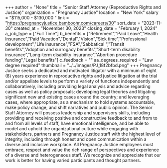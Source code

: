 +++
author = "None"
title = "Senior Staff Attorney (Reproductive Rights and Justice)"
organization = "Pregnancy Justice"
location = "New York"
salary = "$115,000 - $130,000  "
link = "https://pregnancyjustice.bamboohr.com/careers/30"
sort_date = "2023-11-30"
created_at = "November 30, 2023"
closing_date = "February 1, 2024"
a_job_type = ["Full Time"]
b_benefits = ["Retirement","Paid Leave","Health Insurance","Paid Vacation","Dental","Vision","Sick time","Professional development","Life insurance","FSA","Sabbatical ","Transit benefits","Adoption and surrogacy benefits","Short-term disability insurance","Long-term disability insurance","Abortion procedure funding","Legal benefits"]
c_feedback = ""
aa_degrees_required = "Law degree required"
thumbnail = "../../images/PJ_18f2bfbd.png"
+++
Pregnancy Justice seeks a dedicated and motivated litigator with a minimum of eight (8) years experience in reproductive rights and justice litigation at the trial and/or appellate levels to perform a variety of functions independently and collaboratively, including providing legal analysis and advice regarding cases as well as policy proposals; developing legal theories and litigating significant new and existing cases around the country; and leveraging cases, where appropriate, as a mechanism to hold systems accountable, make policy change, and shift narratives and public opinion. The Senior Staff Attorney will possess leadership and supervisory skills, including providing and receiving positive and constructive feedback to and from to and from all levels of staff, have emotional intelligence, and be able to model and uphold the organizational culture while engaging with stakeholders, partners and Pregnancy Justice staff with the highest level of integrity, including through honest and open communication within a diverse and inclusive workplace. All Pregnancy Justice employees must embrace, respect and value the rich range of perspectives and experience of a diverse and heterogeneous staff. We recognize and appreciate that our work is better for having varied participants and thought partners.